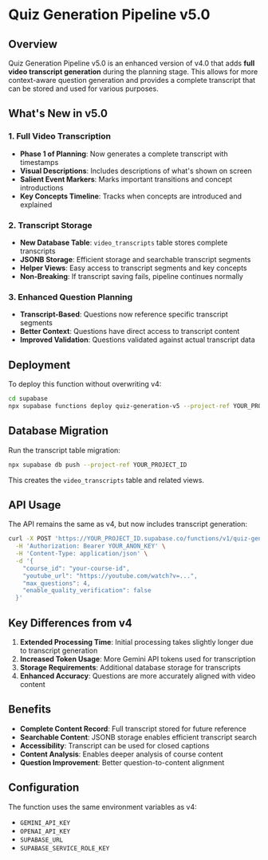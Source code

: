 # Quiz Generation Pipeline v5.0

## Overview

Quiz Generation Pipeline v5.0 is an enhanced version of v4.0 that adds **full video transcript generation** during the planning stage. This allows for more context-aware question generation and provides a complete transcript that can be stored and used for various purposes.

## What's New in v5.0

### 1. Full Video Transcription
- **Phase 1 of Planning**: Now generates a complete transcript with timestamps
- **Visual Descriptions**: Includes descriptions of what's shown on screen
- **Salient Event Markers**: Marks important transitions and concept introductions
- **Key Concepts Timeline**: Tracks when concepts are introduced and explained

### 2. Transcript Storage
- **New Database Table**: `video_transcripts` table stores complete transcripts
- **JSONB Storage**: Efficient storage and searchable transcript segments
- **Helper Views**: Easy access to transcript segments and key concepts
- **Non-Breaking**: If transcript saving fails, pipeline continues normally

### 3. Enhanced Question Planning
- **Transcript-Based**: Questions now reference specific transcript segments
- **Better Context**: Questions have direct access to transcript content
- **Improved Validation**: Questions validated against actual transcript data

## Deployment

To deploy this function without overwriting v4:

```bash
cd supabase
npx supabase functions deploy quiz-generation-v5 --project-ref YOUR_PROJECT_ID
```

## Database Migration

Run the transcript table migration:

```bash
npx supabase db push --project-ref YOUR_PROJECT_ID
```

This creates the `video_transcripts` table and related views.

## API Usage

The API remains the same as v4, but now includes transcript generation:

```bash
curl -X POST 'https://YOUR_PROJECT_ID.supabase.co/functions/v1/quiz-generation-v5' \
  -H 'Authorization: Bearer YOUR_ANON_KEY' \
  -H 'Content-Type: application/json' \
  -d '{
    "course_id": "your-course-id",
    "youtube_url": "https://youtube.com/watch?v=...",
    "max_questions": 4,
    "enable_quality_verification": false
  }'
```

## Key Differences from v4

1. **Extended Processing Time**: Initial processing takes slightly longer due to transcript generation
2. **Increased Token Usage**: More Gemini API tokens used for transcription
3. **Storage Requirements**: Additional database storage for transcripts
4. **Enhanced Accuracy**: Questions are more accurately aligned with video content

## Benefits

- **Complete Content Record**: Full transcript stored for future reference
- **Searchable Content**: JSONB storage enables efficient transcript search
- **Accessibility**: Transcript can be used for closed captions
- **Content Analysis**: Enables deeper analysis of course content
- **Question Improvement**: Better question-to-content alignment

## Configuration

The function uses the same environment variables as v4:
- `GEMINI_API_KEY`
- `OPENAI_API_KEY` 
- `SUPABASE_URL`
- `SUPABASE_SERVICE_ROLE_KEY` 